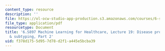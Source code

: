 ```yaml
---
content_type: resource
description: ''
file: https://ol-ocw-studio-app-production.s3.amazonaws.com/courses/6-s897-machine-learning-for-healthcare-spring-2019/f378d1755d957d78d2f1a445e5bcba39_MIT6_S897S19_lec19.pdf
file_type: application/pdf
resourcetype: Document
title: '6.S897 Machine Learning for Healthcare, Lecture 19: Disease progression modeling
  & subtyping, Part 2'
uid: f378d175-5d95-7d78-d2f1-a445e5bcba39
---
```


